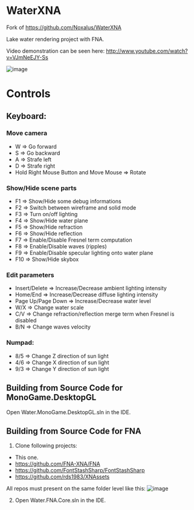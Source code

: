 WaterXNA
========
Fork of https://github.com/Noxalus/WaterXNA

Lake water rendering project with FNA.

Video demonstration can be seen here: http://www.youtube.com/watch?v=VJmNeEJY-Ss

![image](https://github.com/rds1983/WaterXNA/assets/1057289/949bd177-3fd9-4dda-844f-33842fdcabfc)

# Controls

## Keyboard:

### Move camera
* W => Go forward
* S => Go backward
* A => Strafe left
* D => Strafe right
* Hold Right Mouse Button and Move Mouse => Rotate

### Show/Hide scene parts
* F1 => Show/Hide some debug informations
* F2 => Switch between wireframe and solid mode
* F3 => Turn on/off lighting
* F4 => Show/Hide water plane
* F5 => Show/Hide refraction
* F6 => Show/Hide reflection
* F7 => Enable/Disable Fresnel term computation
* F8 => Enable/Disable waves (ripples)
* F9 => Enable/Disable specular lighting onto water plane
* F10 => Show/Hide skybox

### Edit parameters
* Insert/Delete => Increase/Decrease ambient lighting intensity
* Home/End => Increase/Decrease diffuse lighting intensity
* Page Up/Page Down => Increase/Decrease water level
* W/X => Change water scale
* C/V => Change refraction/reflection merge term when Fresnel is disabled
* B/N => Change waves velocity

### Numpad:
* 8/5 => Change Z direction of sun light 
* 4/6 => Change X direction of sun light
* 9/3 => Change Y direction of sun light

## Building from Source Code for MonoGame.DesktopGL
Open Water.MonoGame.DesktopGL.sln in the IDE.

## Building from Source Code for FNA
1. Clone following projects:
  * This one.
  * https://github.com/FNA-XNA/FNA
  * https://github.com/FontStashSharp/FontStashSharp
  * https://github.com/rds1983/XNAssets
   
  All repos must present on the same folder level like this:
  ![image](https://github.com/rds1983/WaterXNA/assets/1057289/9371de04-31bb-426a-b73b-52e7160390fa)

2. Open Water.FNA.Core.sln in the IDE.

